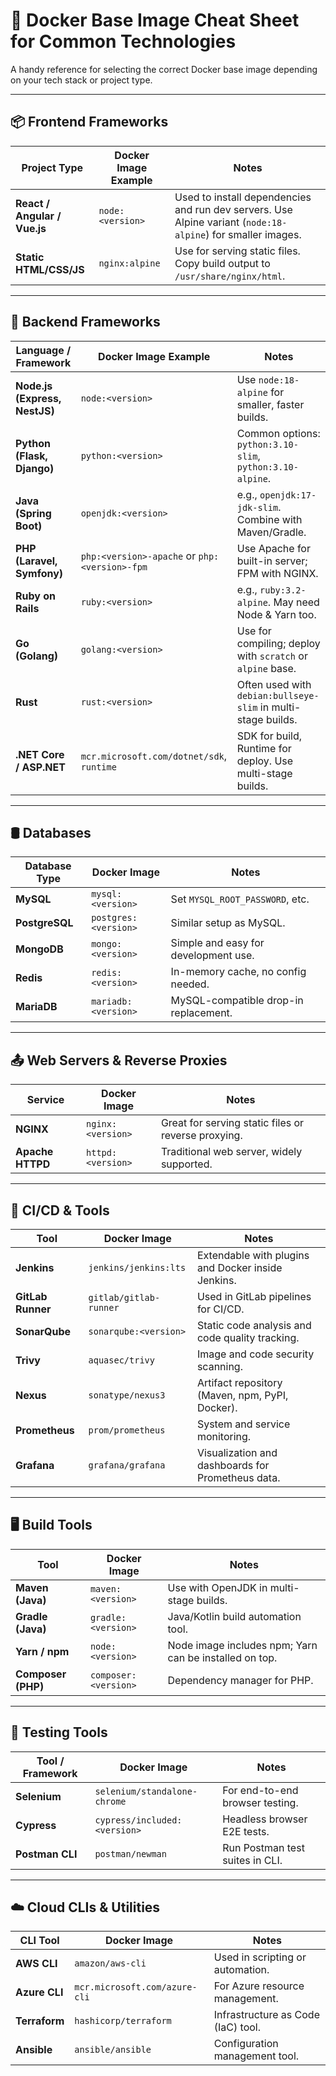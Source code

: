# 📘 Docker Base Image Cheat Sheet for Common Technologies

A handy reference for selecting the correct Docker base image depending on your tech stack or project type.

---

## 📦 Frontend Frameworks

| Project Type               | Docker Image Example      | Notes                                                                 |
|----------------------------|---------------------------|-----------------------------------------------------------------------|
| **React / Angular / Vue.js** | `node:<version>`          | Used to install dependencies and run dev servers. Use Alpine variant (`node:18-alpine`) for smaller images. |
| **Static HTML/CSS/JS**     | `nginx:alpine`            | Use for serving static files. Copy build output to `/usr/share/nginx/html`. |

---

## 🧠 Backend Frameworks

| Language / Framework        | Docker Image Example                  | Notes                                                                 |
|-----------------------------|---------------------------------------|-----------------------------------------------------------------------|
| **Node.js (Express, NestJS)** | `node:<version>`                      | Use `node:18-alpine` for smaller, faster builds.                      |
| **Python (Flask, Django)**   | `python:<version>`                    | Common options: `python:3.10-slim`, `python:3.10-alpine`.             |
| **Java (Spring Boot)**       | `openjdk:<version>`                   | e.g., `openjdk:17-jdk-slim`. Combine with Maven/Gradle.              |
| **PHP (Laravel, Symfony)**   | `php:<version>-apache` or `php:<version>-fpm` | Use Apache for built-in server; FPM with NGINX.             |
| **Ruby on Rails**            | `ruby:<version>`                      | e.g., `ruby:3.2-alpine`. May need Node & Yarn too.                   |
| **Go (Golang)**              | `golang:<version>`                    | Use for compiling; deploy with `scratch` or `alpine` base.           |
| **Rust**                     | `rust:<version>`                      | Often used with `debian:bullseye-slim` in multi-stage builds.        |
| **.NET Core / ASP.NET**      | `mcr.microsoft.com/dotnet/sdk`, `runtime` | SDK for build, Runtime for deploy. Use multi-stage builds.     |

---

## 🛢️ Databases

| Database Type     | Docker Image        | Notes                                       |
|-------------------|---------------------|---------------------------------------------|
| **MySQL**         | `mysql:<version>`   | Set `MYSQL_ROOT_PASSWORD`, etc.             |
| **PostgreSQL**    | `postgres:<version>`| Similar setup as MySQL.                     |
| **MongoDB**       | `mongo:<version>`   | Simple and easy for development use.        |
| **Redis**         | `redis:<version>`   | In-memory cache, no config needed.          |
| **MariaDB**       | `mariadb:<version>` | MySQL-compatible drop-in replacement.       |

---

## 📤 Web Servers & Reverse Proxies

| Service         | Docker Image     | Notes                                     |
|------------------|------------------|-------------------------------------------|
| **NGINX**        | `nginx:<version>`| Great for serving static files or reverse proxying. |
| **Apache HTTPD** | `httpd:<version>`| Traditional web server, widely supported. |

---

## 🔧 CI/CD & Tools

| Tool            | Docker Image             | Notes                                                  |
|------------------|--------------------------|--------------------------------------------------------|
| **Jenkins**      | `jenkins/jenkins:lts`    | Extendable with plugins and Docker inside Jenkins.     |
| **GitLab Runner**| `gitlab/gitlab-runner`   | Used in GitLab pipelines for CI/CD.                    |
| **SonarQube**    | `sonarqube:<version>`    | Static code analysis and code quality tracking.        |
| **Trivy**        | `aquasec/trivy`          | Image and code security scanning.                      |
| **Nexus**        | `sonatype/nexus3`        | Artifact repository (Maven, npm, PyPI, Docker).        |
| **Prometheus**   | `prom/prometheus`        | System and service monitoring.                         |
| **Grafana**      | `grafana/grafana`        | Visualization and dashboards for Prometheus data.      |

---

## 🖥️ Build Tools

| Tool             | Docker Image        | Notes                                                       |
|------------------|---------------------|-------------------------------------------------------------|
| **Maven (Java)** | `maven:<version>`   | Use with OpenJDK in multi-stage builds.                     |
| **Gradle (Java)**| `gradle:<version>`  | Java/Kotlin build automation tool.                          |
| **Yarn / npm**   | `node:<version>`    | Node image includes npm; Yarn can be installed on top.      |
| **Composer (PHP)**| `composer:<version>`| Dependency manager for PHP.                                |

---

## 🧪 Testing Tools

| Tool / Framework   | Docker Image                  | Notes                                  |
|--------------------|-------------------------------|----------------------------------------|
| **Selenium**        | `selenium/standalone-chrome` | For end-to-end browser testing.        |
| **Cypress**         | `cypress/included:<version>` | Headless browser E2E tests.            |
| **Postman CLI**     | `postman/newman`             | Run Postman test suites in CLI.        |

---

## ☁️ Cloud CLIs & Utilities

| CLI Tool         | Docker Image                      | Notes                                 |
|------------------|-----------------------------------|---------------------------------------|
| **AWS CLI**      | `amazon/aws-cli`                  | Used in scripting or automation.      |
| **Azure CLI**    | `mcr.microsoft.com/azure-cli`     | For Azure resource management.        |
| **Terraform**    | `hashicorp/terraform`             | Infrastructure as Code (IaC) tool.    |
| **Ansible**      | `ansible/ansible`                 | Configuration management tool.        |

